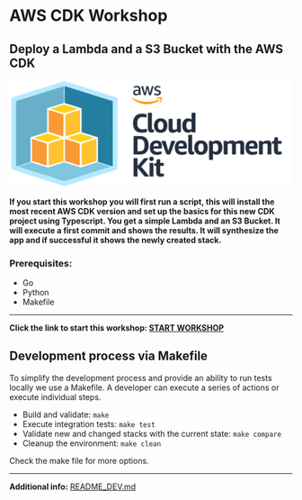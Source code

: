 # AWS CDK Workshop

## Deploy a Lambda and a S3 Bucket with the AWS CDK

![cdk.png](copy/images/cdk.png)

**If you start this workshop you will first run a script, this will install the most recent AWS CDK version and set up the basics for this new CDK project using Typescript. You get a simple Lambda and an S3 Bucket. It will execute a first commit and shows the results. It will synthesize the app and if successful it shows the newly created stack.**

### Prerequisites:
- Go
- Python
- Makefile

---

**Click the link to start this workshop: [START WORKSHOP](README_WORKSHOP.md)**

## Development process via Makefile

To simplify the development process and provide an ability to run tests locally we use a Makefile. A developer can execute a series of actions or execute individual steps.

* Build and validate: `make`
* Execute integration tests: `make test`
* Validate new and changed stacks with the current state: `make compare`
* Cleanup the environment: `make clean`

Check the make file for more options.

---

**Additional info:** [README_DEV.md](README_DEV.md)
